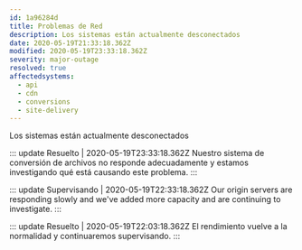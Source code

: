 ```yaml
---
id: 1a96284d
title: Problemas de Red
description: Los sistemas están actualmente desconectados
date: 2020-05-19T21:33:18.362Z
modified: 2020-05-19T23:33:18.362Z
severity: major-outage
resolved: true
affectedsystems:
  - api
  - cdn
  - conversions
  - site-delivery
---
```


Los sistemas están actualmente desconectados


::: update Resuelto | 2020-05-19T23:33:18.362Z
Nuestro sistema de conversión de archivos no responde adecuadamente y estamos investigando qué está causando este problema.
:::

::: update Supervisando | 2020-05-19T22:33:18.362Z
Our origin servers are responding slowly and we've added more capacity and are continuing to investigate.
:::

::: update Resuelto | 2020-05-19T22:03:18.362Z
El rendimiento vuelve a la normalidad y continuaremos supervisando.
:::

